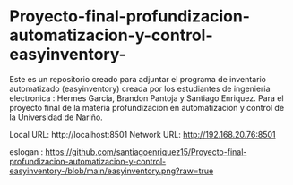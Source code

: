 # Proyecto-final-profundizacion-automatizacion-y-control-easyinventory-
Este es un repositorio creado para adjuntar el programa de inventario automatizado (easyinventory) creada por los estudiantes de ingenieria electronica : Hermes Garcia, Brandon Pantoja y Santiago Enriquez. Para el proyecto final de la materia profundizacion en automatizacion y control de la Universidad de Nariño.


Local URL: http://localhost:8501
  Network URL: http://192.168.20.76:8501

eslogan : 
https://github.com/santiagoenriquez15/Proyecto-final-profundizacion-automatizacion-y-control-easyinventory-/blob/main/easyinventory.png?raw=true
